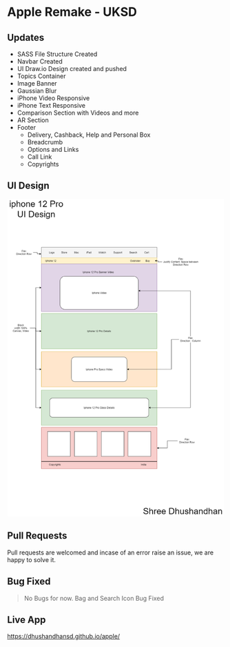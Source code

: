 # Apple Remake - UKSD

## Updates
 - SASS File Structure Created
 - Navbar Created
 - UI Draw.io Design created and pushed
 - Topics Container 
 - Image Banner 
 - Gaussian Blur
 - iPhone Video Responsive 
 - iPhone Text Responsive
 - Comparison Section with Videos and more
 - AR Section 
 - Footer
    - Delivery, Cashback, Help and Personal Box 
    - Breadcrumb
    - Options and Links
    - Call Link
    - Copyrights

## UI Design
![Apple UI](https://github.com/dhushandhansd/apple/blob/master/apple-design.png)

## Pull Requests
Pull requests are welcomed and incase of an error raise an issue, we are happy to solve it.

## Bug Fixed
> No Bugs for now.
> Bag and Search Icon Bug Fixed

## Live App
https://dhushandhansd.github.io/apple/